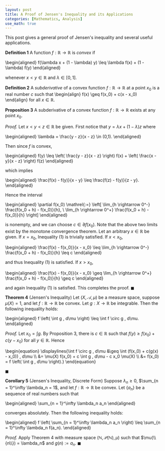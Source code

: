 ```yaml
---
layout: post
title: A Proof of Jensen's Inequality and its Applications
categories: [Mathematics, Analysis]
use_math: true
---
```

This post gives a general proof of Jensen's inequality and several useful applications.

**Definition 1** A function $f : \mathbb{R} \rightarrow \mathbb{R}$ is *convex* if

\begin{aligned}
f(\lambda x + (1 - \lambda) y) \leq \lambda f(x) + (1 - \lambda) f(y)
\end{aligned}

whenever $x < y \in \mathbb{R}$ and $\lambda \in [0,1]$.

**Definition 2** A *subderivative* of a convex function $f : \mathbb{R} \rightarrow \mathbb{R}$ at a point $x_0$ is a real number $c$ such that
\begin{align}
f(x) \geq f(x_0) + c(x - x_0)
\end{align}
for all $x \in \mathbb{R}$.

**Proposition 3** A subderivative of a convex function $f : \mathbb{R} \rightarrow \mathbb{R}$ exists at any point $x_0$.

*Proof.* Let $x < y < z \in \mathbb{R}$ be given. First notice that $y = \lambda x + (1 - \lambda) z$ where

\begin{aligned}
\lambda = \frac{y - z}{x - z} \in (0,1).
\end{aligned}

Then since $f$ is convex,

\begin{aligned}
f(y) \leq \left( \frac{y - z}{x - z} \right) f(x) + \left( \frac{x - y}{x - z} \right) f(z)
\end{aligned}

which implies

\begin{aligned}
\frac{f(x) - f(y)}{x - y} \leq \frac{f(z) - f(y)}{z - y}.
\end{aligned}

Hence the interval

\begin{aligned}
\partial f(x_0) \mathrel{:=} \left[ \lim_{h \rightarrow 0^-} \frac{f(x_0 + h) - f(x_0)}{h}, \ \lim_{h \rightarrow 0^+} \frac{f(x_0 + h) - f(x_0)}{h} \right]
\end{aligned}

is nonempty, and we can choose $c \in \partial f(x_0)$. Note that the above two limits exist by the monotone convergence theorem. Let an arbitrary $x \in \mathbb{R}$ be given. If $x = x_0$, Inequality (1) is trivially satisfied. If $x < x_0$,

\begin{aligned}
\frac{f(x) - f(x_0)}{x - x_0} \leq \lim_{h \rightarrow 0^-} \frac{f(x_0 + h) - f(x_0)}{h} \leq c
\end{aligned}

and thus Inequality (1) is satisfied. If $x > x_0$,

\begin{aligned}
\frac{f(x) - f(x_0)}{x - x_0} \geq \lim_{h \rightarrow 0^+} \frac{f(x_0 + h) - f(x_0)}{h} \geq c
\end{aligned}

and again Inequality (1) is satisfied. This completes the proof. $\blacksquare$

**Theorem 4** (Jensen's Inequality) Let $(X,\mathcal{A},\mu)$ be a measure space, suppose $\mu(X) = 1$, and let $f : \mathbb{R} \rightarrow \mathbb{R}$ be convex. Let $g : X \rightarrow \mathbb{R}$ be integrable. Then the following inequality holds:

\begin{aligned}
f \left( \int g \, d\mu \right) \leq \int f \circ g \, d\mu.
\end{aligned}

*Proof.* Let $x_0 = \int g$. By Proposition 3, there is $c \in \mathbb{R}$ such that $f(y) \geq f(x_0) + c(y - x_0)$ for all $y \in \mathbb{R}$. Hence

\begin{equation}
\displaylines{\int f \circ g \, d\mu &\geq \int (f(x_0) + c(g(x) - x_0)) \, d\mu \\\\ &= \mu(X) f(x_0) + c \int g \, d\mu - c x_0 \mu(X) \\\\ &= f(x_0) = f \left( \int g \, d\mu \right).}
\end{equation}

$\blacksquare$

**Corollary 5** (Jensen's Inequality, Discrete Form) Suppose $\lambda_n \geq 0$, $\sum_{n = 1}^\infty \lambda_n = 1$, and let $f : \mathbb{R} \rightarrow \mathbb{R}$ be convex. Let $\{a_n\}$ be a sequence of real numbers such that

\begin{aligned}
\sum_{n = 1}^\infty \lambda_n a_n
\end{aligned}

converges absolutely. Then the following inequality holds:

\begin{aligned}
f \left( \sum_{n = 1}^\infty \lambda_n a_n \right) \leq \sum_{n = 1}^\infty \lambda_n f(a_n).
\end{aligned}

*Proof.* Apply Theorem 4 with measure space $(\mathbb{N},\mathcal{P}(\mathbb{N}), \mu)$ such that $\mu(\\{n\\}) = \lambda_n$ and $g(n) \mathrel{:=} a_n$. $\blacksquare$
